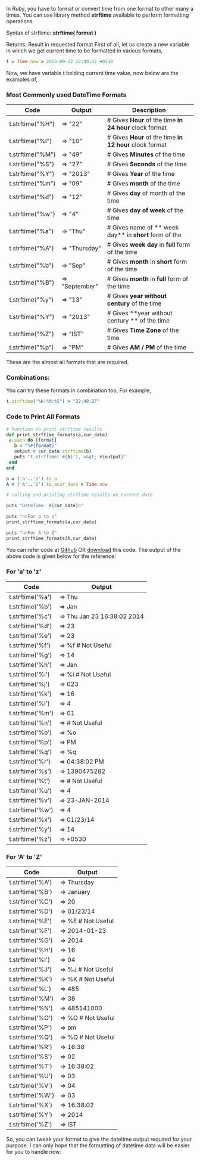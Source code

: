 In Ruby, you have to format or convert time from one format to other many a times. You can use library method **strftime** available to perform formatting operations.

Syntax of strftime: **strftime( format )**

Returns: Result in requested format First of all, let us create a new variable in which we get current time to be formatted in various formats,

``` ruby
t = Time.now > 2013-09-12 22:49:27 +0530
```
Now, we have variable t holding current time value, now below are the examples of,

### Most Commonly used DateTime Formats


|Code|Output|Description|
|---|---|---|
|t.strftime("%H")|=> "22"|# Gives **Hour** of the time **in 24 hour** clock format|
|t.strftime("%I")|=> "10"|# Gives **Hour** of the time **in 12 hour** clock format|
|t.strftime("%M")|=> "49"|# Gives **Minutes** of the time|
|t.strftime("%S")|=> "27"|# Gives **Seconds** of the time|
|t.strftime("%Y")|=> "2013"|# Gives **Year** of the time|
|t.strftime("%m")|=> "09"|# Gives **month** of the time|
|t.strftime("%d")|=> "12"|# Gives **day** of month of the time|
|t.strftime("%w")|=> "4"|# Gives **day of week** of the time|
|t.strftime("%a")|=> "Thu"|# Gives name of ** week day** in **short** form of the|
|t.strftime("%A")|=> "Thursday"|# Gives **week day** in **full** form of the time|
|t.strftime("%b")|=> "Sep"|# Gives **month** in **short** form of the time|
|t.strftime("%B")|=> "September"|# Gives **month** in **full** form of the time|
|t.strftime("%y")|=> "13"|# Gives **year without century** of the time|
|t.strftime("%Y")|=> "2013"|# Gives **year without century ** of the time|
|t.strftime("%Z")|=> "IST"|# Gives **Time Zone** of the time|
|t.strftime("%p")|=> "PM"|# Gives **AM / PM** of the time|

These are the almost all formats that are required.

### Combinations:

You can try these formats in combination too, For example,
``` ruby
t.strftime("%H:%M:%S") > "22:49:27"
```


### Code to Print All Formats

``` ruby
# Function to print strftime results
def print_strftime_formats(a,cur_date)
 a.each do |format|
   b = "%#{format}"
   output = cur_date.strftime(b)
   puts "t.strftime('#{b}'), =&gt; #{output}"
 end
end

a = ('a'..'z').to_a
A = ('A'..'Z').to_acur_date = Time.now

# calling and printing strftime results on current date

puts "DateTime: #{cur_date}n"

puts "nnFor a to z"
print_strftime_formats(a,cur_date)

puts "nnFor A to Z"
print_strftime_formats(A,cur_date)
```

You can refer code at [Github](https://gist.github.com/akshaymohite/8578315) OR [download](https://gist.github.com/akshaymohite/8578315/download) this code. The output of the above code is given below for the reference:

### For 'a' to 'z'

|Code|Output|
|---|---|
|t.strftime('%a')|=> Thu|
|t.strftime('%b')|=> Jan|
|t.strftime('%c')|=> Thu Jan 23 16:38:02 2014|
|t.strftime('%d')|=> 23|
|t.strftime('%e')|=> 23|
|t.strftime('%f')|=> %f # Not Useful|
|t.strftime('%g')|=> 14|
|t.strftime('%h')|=> Jan|
|t.strftime('%i')|=> %i # Not Useful|
|t.strftime('%j')|=> 023|
|t.strftime('%k')|=> 16|
|t.strftime('%l')|=> 4|
|t.strftime('%m')|=> 01|
|t.strftime('%n')|=> # Not Useful|
|t.strftime('%o')|=> %o|
|t.strftime('%p')|=> PM|
|t.strftime('%q')|=> %q|
|t.strftime('%r')|=> 04:38:02 PM|
|t.strftime('%s')|=> 1390475282|
|t.strftime('%t')|=> # Not Useful|
|t.strftime('%u')|=> 4|
|t.strftime('%v')|=> 23-JAN-2014|
|t.strftime('%w')|=> 4|
|t.strftime('%x')|=> 01/23/14|
|t.strftime('%y')|=> 14|
|t.strftime('%z')|=> +0530|

### For 'A' to 'Z'

|Code|Output|
|---|---|
|t.strftime('%A')|=> Thursday|
|t.strftime('%B')|=> January|
|t.strftime('%C')|=> 20|
|t.strftime('%D')|=> 01/23/14|
|t.strftime('%E')|=> %E # Not Useful|
|t.strftime('%F')|=> 2014-01-23|
|t.strftime('%G')|=> 2014|
|t.strftime('%H')|=> 16|
|t.strftime('%I')|=> 04|
|t.strftime('%J')|=> %J # Not Useful|
|t.strftime('%K')|=> %K # Not Useful|
|t.strftime('%L')|=> 485|
|t.strftime('%M')|=> 38|
|t.strftime('%N')|=> 485141000|
|t.strftime('%O')|=> %O # Not Useful|
|t.strftime('%P')|=> pm|
|t.strftime('%Q')|=> %Q # Not Useful|
|t.strftime('%R')|=> 16:38|
|t.strftime('%S')|=> 02|
|t.strftime('%T')|=> 16:38:02|
|t.strftime('%U')|=> 03|
|t.strftime('%V')|=> 04|
|t.strftime('%W')|=> 03|
|t.strftime('%X')|=> 16:38:02|
|t.strftime('%Y')|=> 2014|
|t.strftime('%Z')|=> IST|

So, you can tweak your format to give the datetime output required for your purpose. I can only hope that the formatting of datetime data will be easier for you to handle now.
